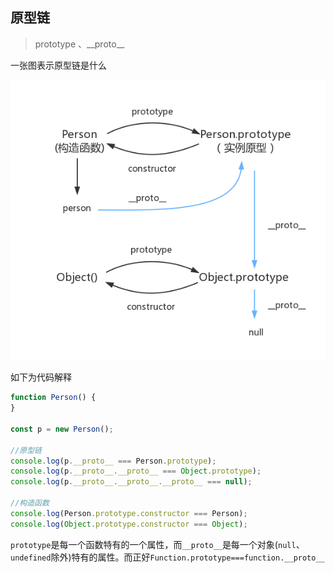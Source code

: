 ## 原型链
> prototype 、\_\_proto\_\_


一张图表示原型链是什么

![1](https://github.com/luyufa/NodeLearning/blob/master/js/1.png)

如下为代码解释
```js
function Person() {
}

const p = new Person();

//原型链
console.log(p.__proto__ === Person.prototype);
console.log(p.__proto__.__proto__ === Object.prototype);
console.log(p.__proto__.__proto__.__proto__ === null);

//构造函数
console.log(Person.prototype.constructor === Person);
console.log(Object.prototype.constructor === Object);
```

`prototype`是每一个函数特有的一个属性，而`__proto__`是每一个对象(`null`、`undefined`除外)特有的属性。而正好`Function.prototype===function.__proto__`